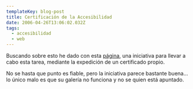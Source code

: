 ```yaml
---
templateKey: blog-post
title: Certificación de la Accesibilidad
date: 2006-04-26T13:06:02.032Z
tags:
  - accesibilidad
  - web
---
```

Buscando sobre esto he dado con esta [página](http://www.accessibilitymark.org/index.php), una iniciativa para llevar a cabo esta tarea, mediante la expedición de un certificado propio.

No se hasta que punto es fiable, pero la iniciativa parece bastante buena… lo único malo es que su galería no funciona y no se quien está apuntado.